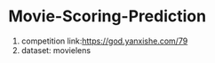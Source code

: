 # Movie-Scoring-Prediction

1. competition link:https://god.yanxishe.com/79  
2. dataset: movielens
